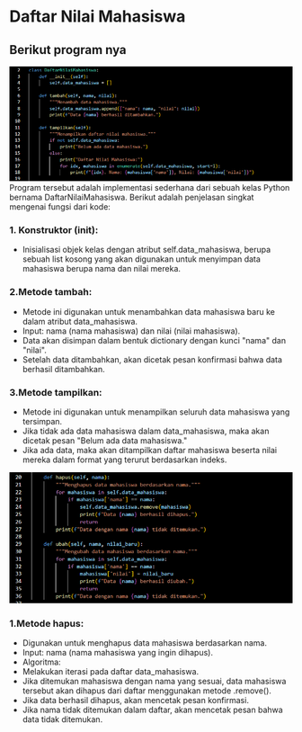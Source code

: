 # Daftar Nilai Mahasiswa

## Berikut program nya

![Gambar1](https://github.com/Raihanardiansyah/Praktikum_8/blob/main/ss/1.png?raw=true)  
Program tersebut adalah implementasi sederhana dari sebuah kelas Python bernama DaftarNilaiMahasiswa. Berikut adalah penjelasan singkat mengenai fungsi dari kode:  
### 1. Konstruktor (__init__):  
- Inisialisasi objek kelas dengan atribut self.data_mahasiswa, berupa sebuah list kosong yang akan digunakan untuk menyimpan data mahasiswa berupa nama dan nilai mereka.  
### 2.Metode tambah:  
- Metode ini digunakan untuk menambahkan data mahasiswa baru ke dalam atribut data_mahasiswa.  
- Input: nama (nama mahasiswa) dan nilai (nilai mahasiswa).  
- Data akan disimpan dalam bentuk dictionary dengan kunci "nama" dan "nilai".  
- Setelah data ditambahkan, akan dicetak pesan konfirmasi bahwa data berhasil ditambahkan.  
### 3.Metode tampilkan:  
- Metode ini digunakan untuk menampilkan seluruh data mahasiswa yang tersimpan.  
- Jika tidak ada data mahasiswa dalam data_mahasiswa, maka akan dicetak pesan "Belum ada data mahasiswa."  
- Jika ada data, maka akan ditampilkan daftar mahasiswa beserta nilai mereka dalam format yang terurut berdasarkan indeks.

![Gambar2](https://github.com/Raihanardiansyah/Praktikum_8/blob/main/ss/2.png?raw=true)  
### 1.Metode hapus:  
- Digunakan untuk menghapus data mahasiswa berdasarkan nama.  
- Input: nama (nama mahasiswa yang ingin dihapus).  
- Algoritma:  
- Melakukan iterasi pada daftar data_mahasiswa.  
- Jika ditemukan mahasiswa dengan nama yang sesuai, data mahasiswa tersebut akan dihapus dari daftar menggunakan metode .remove().
- Jika data berhasil dihapus, akan mencetak pesan konfirmasi.
- Jika nama tidak ditemukan dalam daftar, akan mencetak pesan bahwa data tidak ditemukan.
